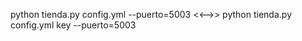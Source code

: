  python tienda.py config.yml --puerto=5003
  <<-->> 
 python tienda.py config.yml key --puerto=5003
